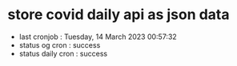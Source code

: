 # store covid daily api as json data

- last cronjob : Tuesday, 14 March 2023 00:57:32
- status og cron : success
- status daily cron : success
      
      